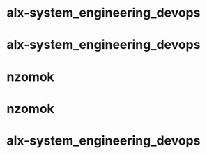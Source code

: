 # alx-system_engineering_devops
# alx-system_engineering_devops
# nzomok
# nzomok
# alx-system_engineering_devops
